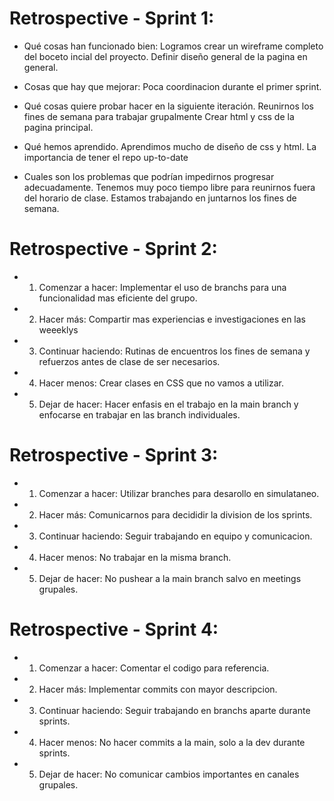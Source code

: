 # Retrospective - Sprint 1:
- Qué cosas han funcionado bien:
    Logramos crear un wireframe completo del boceto incial del proyecto.
    Definir diseño general de la pagina en general.

- Cosas que hay que mejorar:
    Poca coordinacion durante el primer sprint.

- Qué cosas quiere probar hacer en la siguiente iteración.
    Reunirnos los fines de semana para trabajar grupalmente
    Crear html y css de la pagina principal.

- Qué hemos aprendido.
    Aprendimos mucho de diseño de css y html.
    La importancia de tener el repo up-to-date
    
- Cuales son los problemas que podrían impedirnos progresar adecuadamente.
    Tenemos muy poco tiempo libre para reunirnos fuera del horario de clase. 
    Estamos trabajando en juntarnos los fines de semana.

# Retrospective - Sprint 2:

- 1. Comenzar a hacer: Implementar el uso de branchs para una funcionalidad mas eficiente del grupo.
- 2. Hacer más: Compartir mas experiencias e investigaciones en las weeeklys
- 3. Continuar haciendo: Rutinas de encuentros los fines de semana y refuerzos antes de clase de ser necesarios.
- 4. Hacer menos: Crear clases en CSS que no vamos a utilizar.
- 5. Dejar de hacer: Hacer enfasis en el trabajo en la main branch y enfocarse en trabajar en las branch individuales.

# Retrospective - Sprint 3:
- 1. Comenzar a hacer: Utilizar branches para desarollo en simulataneo.
- 2. Hacer más: Comunicarnos para decididir la division de los sprints.
- 3. Continuar haciendo: Seguir trabajando en equipo y comunicacion.
- 4. Hacer menos: No trabajar en la misma branch.
- 5. Dejar de hacer: No pushear a la main branch salvo en meetings grupales.

# Retrospective - Sprint 4:
- 1. Comenzar a hacer: Comentar el codigo para referencia.
- 2. Hacer más: Implementar commits con mayor descripcion.
- 3. Continuar haciendo: Seguir trabajando en branchs aparte durante sprints.
- 4. Hacer menos: No hacer commits a la main, solo a la dev durante sprints.
- 5. Dejar de hacer: No comunicar cambios importantes en canales grupales.